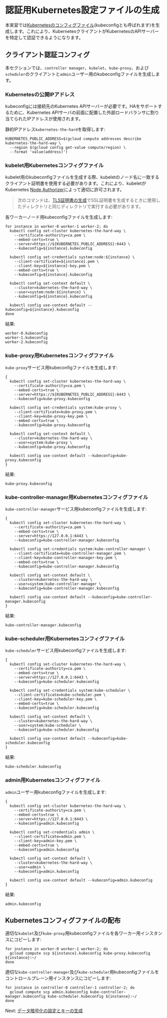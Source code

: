 # 認証用Kubernetes設定ファイルの生成

本実習では[Kubernetesのコンフィグファイル](https://kubernetes.io/docs/concepts/configuration/organize-cluster-access-kubeconfig/)(kubeconfigとも呼ばれます)を生成します。これにより、KubernetesクライアントがKubernetesのAPIサーバーを特定して認証できるようになります。

## クライアント認証コンフィグ

本セクションでは、`controller manager`、`kubelet`、`kube-proxy`、および`scheduler`のクライアントと`admin`ユーザー用のkubeconfigファイルを生成します。

### Kubernetesの公開IPアドレス

kubeconfigには接続先のKubernetes APIサーバーが必要です。HAをサポートするために、Kubernetes APIサーバの前面に配置した外部ロードバランサに割り当てられたIPアドレスが使用されます。

静的IPアドレス`kubernetes-the-hard`を取得します:

```
KUBERNETES_PUBLIC_ADDRESS=$(gcloud compute addresses describe kubernetes-the-hard-way \
  --region $(gcloud config get-value compute/region) \
  --format 'value(address)')
```

### kubelet用Kubernetesコンフィグファイル

kubelet用のkubeconfigファイルを生成する際、kubeletのノード名に一致するクライアント証明書を使用する必要があります。これにより、kubeletがKubernetes [Node Authorizer](https://kubernetes.io/docs/admin/authorization/node/)によって適切に許可されます。

> 次のコマンドは、[TLS証明書の生成](04-certificate-authority.md)でSSL証明書を生成するときに使用したディレクトリと同じディレクトリで実行する必要があります。

各ワーカーノード用kubeconfigファイルを生成します:

```
for instance in worker-0 worker-1 worker-2; do
  kubectl config set-cluster kubernetes-the-hard-way \
    --certificate-authority=ca.pem \
    --embed-certs=true \
    --server=https://${KUBERNETES_PUBLIC_ADDRESS}:6443 \
    --kubeconfig=${instance}.kubeconfig

  kubectl config set-credentials system:node:${instance} \
    --client-certificate=${instance}.pem \
    --client-key=${instance}-key.pem \
    --embed-certs=true \
    --kubeconfig=${instance}.kubeconfig

  kubectl config set-context default \
    --cluster=kubernetes-the-hard-way \
    --user=system:node:${instance} \
    --kubeconfig=${instance}.kubeconfig

  kubectl config use-context default --kubeconfig=${instance}.kubeconfig
done
```

結果:

```
worker-0.kubeconfig
worker-1.kubeconfig
worker-2.kubeconfig
```

### kube-proxy用Kubernetesコンフィグファイル

`kube-proxy`サービス用kubeconfigファイルを生成します:

```
{
  kubectl config set-cluster kubernetes-the-hard-way \
    --certificate-authority=ca.pem \
    --embed-certs=true \
    --server=https://${KUBERNETES_PUBLIC_ADDRESS}:6443 \
    --kubeconfig=kube-proxy.kubeconfig

  kubectl config set-credentials system:kube-proxy \
    --client-certificate=kube-proxy.pem \
    --client-key=kube-proxy-key.pem \
    --embed-certs=true \
    --kubeconfig=kube-proxy.kubeconfig

  kubectl config set-context default \
    --cluster=kubernetes-the-hard-way \
    --user=system:kube-proxy \
    --kubeconfig=kube-proxy.kubeconfig

  kubectl config use-context default --kubeconfig=kube-proxy.kubeconfig
}
```

結果:

```
kube-proxy.kubeconfig
```

### kube-controller-manager用Kubernetesコンフィグファイル

`kube-controller-manager`サービス用kubeconfigファイルを生成します:

```
{
  kubectl config set-cluster kubernetes-the-hard-way \
    --certificate-authority=ca.pem \
    --embed-certs=true \
    --server=https://127.0.0.1:6443 \
    --kubeconfig=kube-controller-manager.kubeconfig

  kubectl config set-credentials system:kube-controller-manager \
    --client-certificate=kube-controller-manager.pem \
    --client-key=kube-controller-manager-key.pem \
    --embed-certs=true \
    --kubeconfig=kube-controller-manager.kubeconfig

  kubectl config set-context default \
    --cluster=kubernetes-the-hard-way \
    --user=system:kube-controller-manager \
    --kubeconfig=kube-controller-manager.kubeconfig

  kubectl config use-context default --kubeconfig=kube-controller-manager.kubeconfig
}
```

結果:

```
kube-controller-manager.kubeconfig
```


### kube-scheduler用Kubernetesコンフィグファイル

`kube-scheduler`サービス用kubeconfigファイルを生成します:

```
{
  kubectl config set-cluster kubernetes-the-hard-way \
    --certificate-authority=ca.pem \
    --embed-certs=true \
    --server=https://127.0.0.1:6443 \
    --kubeconfig=kube-scheduler.kubeconfig

  kubectl config set-credentials system:kube-scheduler \
    --client-certificate=kube-scheduler.pem \
    --client-key=kube-scheduler-key.pem \
    --embed-certs=true \
    --kubeconfig=kube-scheduler.kubeconfig

  kubectl config set-context default \
    --cluster=kubernetes-the-hard-way \
    --user=system:kube-scheduler \
    --kubeconfig=kube-scheduler.kubeconfig

  kubectl config use-context default --kubeconfig=kube-scheduler.kubeconfig
}
```

結果:

```
kube-scheduler.kubeconfig
```

### admin用Kubernetesコンフィグファイル

`admin`ユーザー用kubeconfigファイルを生成します:

```
{
  kubectl config set-cluster kubernetes-the-hard-way \
    --certificate-authority=ca.pem \
    --embed-certs=true \
    --server=https://127.0.0.1:6443 \
    --kubeconfig=admin.kubeconfig

  kubectl config set-credentials admin \
    --client-certificate=admin.pem \
    --client-key=admin-key.pem \
    --embed-certs=true \
    --kubeconfig=admin.kubeconfig

  kubectl config set-context default \
    --cluster=kubernetes-the-hard-way \
    --user=admin \
    --kubeconfig=admin.kubeconfig

  kubectl config use-context default --kubeconfig=admin.kubeconfig
}
```

結果:

```
admin.kubeconfig
```

## Kubernetesコンフィグファイルの配布

適切な`kubelet`及び`kube-proxy`用kubeconfigファイルを各ワーカー用インスタンスにコピーします:

```
for instance in worker-0 worker-1 worker-2; do
  gcloud compute scp ${instance}.kubeconfig kube-proxy.kubeconfig ${instance}:~/
done
```

適切な`kube-controller-manager`及び`kube-scheduler`用kubeconfigファイルをコントロールプレーン用インスタンスにコピーします:

```
for instance in controller-0 controller-1 controller-2; do
  gcloud compute scp admin.kubeconfig kube-controller-manager.kubeconfig kube-scheduler.kubeconfig ${instance}:~/
done
```

Next: [データ暗号化の設定とキーの生成](06-data-encryption-keys.md)
